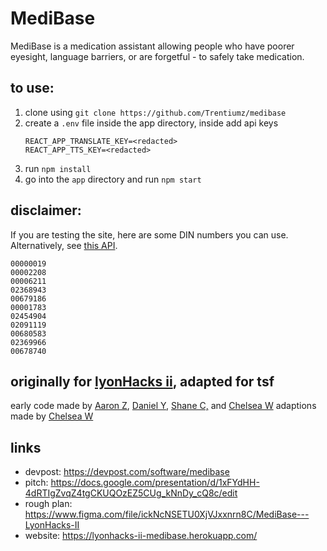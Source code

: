 # MediBase

MediBase is a medication assistant allowing people who have poorer eyesight, language barriers, or are forgetful - to safely take medication.

## to use:
1. clone using `git clone https://github.com/Trentiumz/medibase`
2. create a `.env` file inside the app directory, inside add api keys
   ```
   REACT_APP_TRANSLATE_KEY=<redacted>
   REACT_APP_TTS_KEY=<redacted>
   ```
3. run `npm install`
4. go into the `app` directory and run `npm start`   
   

## disclaimer: 
If you are testing the site, here are some DIN numbers you can use. Alternatively, see [this API](https://health-products.canada.ca/api/drug/drugproduct/?lang=en&type=json).

```
00000019
00002208
00006211
02368943
00679186
00001783
02454904
02091119
00680583
02369966
00678740
```

## originally for [lyonHacks ii](https://lyonhacks-ii.devpost.com/), adapted for tsf
early code made by [Aaron Z](https://github.com/AAZZAZRON), [Daniel Y](https://github.com/Trentiumz), [Shane C,](https://github.com/mars-flat) and [Chelsea W](https://github.com/cheollie)
adaptions made by [Chelsea W](https://github.com/cheollie)


## links
- devpost: https://devpost.com/software/medibase
- pitch: https://docs.google.com/presentation/d/1xFYdHH-4dRTIgZvqZ4tgCKUQOzEZ5CUg_kNnDy_cQ8c/edit
- rough plan: https://www.figma.com/file/ickNcNSETU0XjVJxxnrn8C/MediBase---LyonHacks-II
- website: https://lyonhacks-ii-medibase.herokuapp.com/
